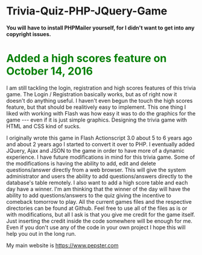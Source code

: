 # Trivia-Quiz-PHP-JQuery-Game 

<b>You will have to install PHPMailer yourself, for I didn't want to get into any copyright issues. </b>

<h1 style="color:green;">Added a high scores feature on October 14, 2016</h1>

I am still tackling the login, registration and high scores features of this trivia game. The Login / Registration basically works, but as of right now it doesn't do anything useful. I haven't even begun the touch the high scores feature, but that should be realitively easy to implement. This one thing I liked with working with Flash was how easy it was to do the graphics for the game --- even if it is just simple graphics. Designing the trivia game with HTML and CSS kind of sucks.

I originally wrote this game in Flash Actionscript 3.0 about 5 to 6 years ago and about 2 years ago I started to convert it over to PHP. I eventually added JQuery, Ajax and JSON to the game in order to have more of a dynamic experience. I have future modifications in mind for this trivia game. Some of the modifications is having the ability to add, edit and delete questions/answer directly from a web browser. This will give the system administrator and users the ability to add questions/answers directly to the database's table remotely. I also want to add a high score table and each day have a winner. I'm am thinking that the winner of the day will have the ability to add questions/answers to the quiz giving the incentive to comeback tomorrow to play.
All the current games files and the respective directories can be found at Github. Feel free to use all of the files as is or with modifications, but all I ask is that you give me credit for the game itself. Just inserting the credit inside the code somewhere will be enough for me. Even if you don't use any of the code in your own project I hope this will help you out in the long run.

My main website is <a href="https://www.pepster.com">https://www.pepster.com</a>
